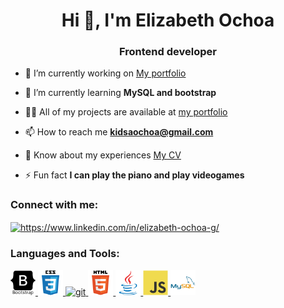 <h1 align="center">Hi 👋, I'm Elizabeth Ochoa</h1>
<h3 align="center">Frontend developer</h3>

- 🔭 I’m currently working on [My portfolio](https://elita-ochoa.github.io)

- 🌱 I’m currently learning **MySQL and bootstrap**

- 👨‍💻 All of my projects are available at [my portfolio](https://elita-ochoa.github.io)

- 📫 How to reach me **kidsaochoa@gmail.com**

- 📄 Know about my experiences [My CV](https://drive.google.com/file/d/1udXqd3mAB63pDETfBgJf9V8Ea9nH4IxQ/view?usp=share_link)

- ⚡ Fun fact **I can play the piano and play videogames**

<h3 align="left">Connect with me:</h3>
<p align="left">
<a href="https://linkedin.com/in/https://www.linkedin.com/in/elizabeth-ochoa-g/" target="blank"><img align="center" src="https://raw.githubusercontent.com/rahuldkjain/github-profile-readme-generator/master/src/images/icons/Social/linked-in-alt.svg" alt="https://www.linkedin.com/in/elizabeth-ochoa-g/" height="30" width="40" /></a>
</p>

<h3 align="left">Languages and Tools:</h3>
<p align="left"> <a href="https://getbootstrap.com" target="_blank" rel="noreferrer"> <img src="https://raw.githubusercontent.com/devicons/devicon/master/icons/bootstrap/bootstrap-plain-wordmark.svg" alt="bootstrap" width="40" height="40"/> </a> <a href="https://www.w3schools.com/css/" target="_blank" rel="noreferrer"> <img src="https://raw.githubusercontent.com/devicons/devicon/master/icons/css3/css3-original-wordmark.svg" alt="css3" width="40" height="40"/> </a> <a href="https://git-scm.com/" target="_blank" rel="noreferrer"> <img src="https://www.vectorlogo.zone/logos/git-scm/git-scm-icon.svg" alt="git" width="40" height="40"/> </a> <a href="https://www.w3.org/html/" target="_blank" rel="noreferrer"> <img src="https://raw.githubusercontent.com/devicons/devicon/master/icons/html5/html5-original-wordmark.svg" alt="html5" width="40" height="40"/> </a> <a href="https://www.java.com" target="_blank" rel="noreferrer"> <img src="https://raw.githubusercontent.com/devicons/devicon/master/icons/java/java-original.svg" alt="java" width="40" height="40"/> </a> <a href="https://developer.mozilla.org/en-US/docs/Web/JavaScript" target="_blank" rel="noreferrer"> <img src="https://raw.githubusercontent.com/devicons/devicon/master/icons/javascript/javascript-original.svg" alt="javascript" width="40" height="40"/> </a> <a href="https://www.mysql.com/" target="_blank" rel="noreferrer"> <img src="https://raw.githubusercontent.com/devicons/devicon/master/icons/mysql/mysql-original-wordmark.svg" alt="mysql" width="40" height="40"/> </a> </p>

